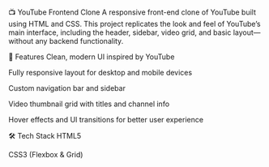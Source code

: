 
📺 YouTube Frontend Clone
A responsive front-end clone of YouTube built using HTML and CSS. This project replicates the look and feel of YouTube’s main interface, including the header, sidebar, video grid, and basic layout—without any backend functionality.

🚀 Features
Clean, modern UI inspired by YouTube

Fully responsive layout for desktop and mobile devices

Custom navigation bar and sidebar

Video thumbnail grid with titles and channel info

Hover effects and UI transitions for better user experience

🛠️ Tech Stack
HTML5

CSS3 (Flexbox & Grid)
